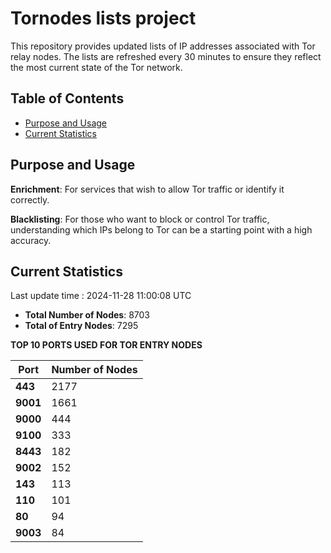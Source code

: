 # Tornodes lists project

This repository provides updated lists of IP addresses associated with Tor relay nodes. The lists are refreshed every 30 minutes to ensure they reflect the most current state of the Tor network.

## Table of Contents

- [Purpose and Usage](#purpose-and-usage)
- [Current Statistics](#current-statistics)


## Purpose and Usage

**Enrichment**: For services that wish to allow Tor traffic or identify it correctly.

**Blacklisting**: For those who want to block or control Tor traffic, understanding which IPs belong to Tor can be a starting point with a high accuracy.

## Current Statistics

Last update time : 2024-11-28 11:00:08 UTC

- **Total Number of Nodes**: 8703
- **Total of Entry Nodes**: 7295

**TOP 10 PORTS USED FOR TOR ENTRY NODES**

| **Port** | **Number of Nodes** |
|------|-----------------|
| **443**   | 2177  |
| **9001**   | 1661  |
| **9000**   | 444  |
| **9100**   | 333  |
| **8443**   | 182  |
| **9002**   | 152  |
| **143**   | 113  |
| **110**   | 101  |
| **80**   | 94  |
| **9003**   | 84  |

